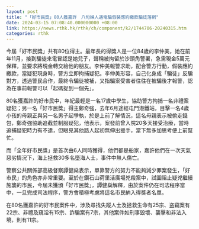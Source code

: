 ```yaml
---
layout: post
title: "「好市民獎」80人獲嘉許　八旬婦人遇電騙假裝應約繳款騙徒落網"
date: 2024-03-15 07:08:40.000000000 +08:00
link: https://news.rthk.hk/rthk/ch/component/k2/1744706-20240315.htm
categories: rthk
---
```


今屆「好市民獎」共有80位得主。最年長的得獎人是一位84歲的李仲美，她在前年11月，接到騙徒來電冒認是她兒子，聲稱被拘留於沙頭角警署，急需現金5萬元保釋，並要求將現金轉交給他的朋友。李仲美報警求助，配合警方行動，假裝應約繳款，當疑犯現身時，警方立即拘捕疑犯。李仲美形容，自己化身成「騙徒」反騙對方，透過警民合作，最終令騙徒被補，又指騙案受害者往往在被騙後才報警，認為在事前報警可以「起碼捉到一個先」。

80名獲嘉許的好市民中，年紀最輕是一名17歲中學生，協助警方拘捕一名非禮案疑犯；另一名「好市民獎」得主鄭奇強，去年6月途經屯門港鐵站，目擊一名4歲小孩的母親正與另一名男子起爭執，於是上前了解情況，這名母親表示被偷走錢包，鄭奇強協助追截並制服疑犯，他表示，案發前曾入院20多天接受治療，當時追捕疑犯時力有不逮，但眼見其他路人起初無伸出援手，當下無多加思考便上前幫忙。

而「全年好市民獎」是首次由6人同時獲得，他們都是船家，嘉許他們在一次天氣惡劣情況下，海上拯救30多名墮海人士，事件中無人傷亡。

警察公共關係部高級督察譚健燊表示，單靠警方的努力不能夠減少罪案發生，「好市民」的角色亦非常重要。至於在鑽石山荷里活廣場兇殺案中，試圖阻止疑兇繼續施襲的市民，今屆未獲頒「好市民獎」，譚健燊解釋，由於案件仍在司法程序當中，一旦完成司法程序，警方會積極考慮將這名市民納入得獎者名單。

在80名獲嘉許的好市民案件中，涉及尋找失蹤人士及拯救生命有25宗、盗竊案有22宗、非禮及窺淫有15宗、詐騙案有7宗，其他案件如刑事毁壞、襲擊和非法入境，則有11宗。
